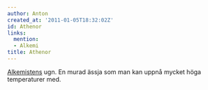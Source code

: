 ```yaml
---
author: Anton
created_at: '2011-01-05T18:32:02Z'
id: Athenor
links:
  mention:
  - Alkemi
title: Athenor
---
```


[Alkemistens] ugn. En murad ässja som man kan uppnå mycket höga temperaturer med.

  [Alkemistens]: Alkemi
